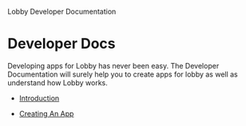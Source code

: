 Lobby Developer Documentation

# Developer Docs

Developing apps for Lobby has never been easy. The Developer Documentation will surely help you to create apps for lobby as well as understand how Lobby works.

- [Introduction](/docs/dev/introduction)

- [Creating An App](/docs/dev/create-app)

